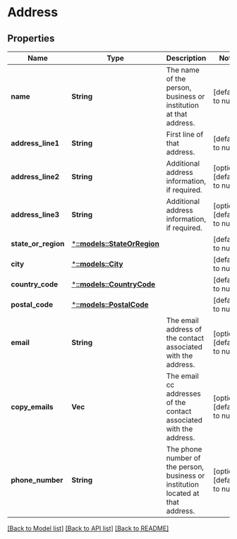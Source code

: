 # Address

## Properties
Name | Type | Description | Notes
------------ | ------------- | ------------- | -------------
**name** | **String** | The name of the person, business or institution at that address. | [default to null]
**address_line1** | **String** | First line of that address. | [default to null]
**address_line2** | **String** | Additional address information, if required. | [optional] [default to null]
**address_line3** | **String** | Additional address information, if required. | [optional] [default to null]
**state_or_region** | [***::models::StateOrRegion**](StateOrRegion.md) |  | [default to null]
**city** | [***::models::City**](City.md) |  | [default to null]
**country_code** | [***::models::CountryCode**](CountryCode.md) |  | [default to null]
**postal_code** | [***::models::PostalCode**](PostalCode.md) |  | [default to null]
**email** | **String** | The email address of the contact associated with the address. | [optional] [default to null]
**copy_emails** | **Vec<String>** | The email cc addresses of the contact associated with the address. | [optional] [default to null]
**phone_number** | **String** | The phone number of the person, business or institution located at that address. | [optional] [default to null]

[[Back to Model list]](../README.md#documentation-for-models) [[Back to API list]](../README.md#documentation-for-api-endpoints) [[Back to README]](../README.md)



